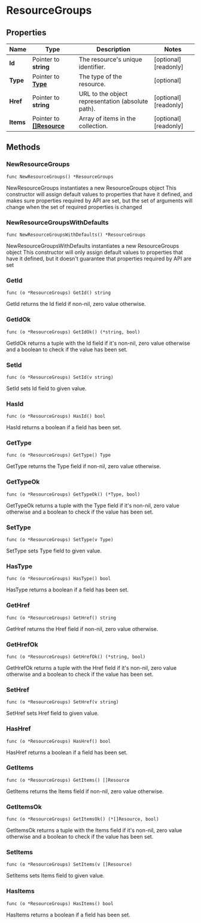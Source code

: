 # ResourceGroups

## Properties

|Name | Type | Description | Notes|
|------------ | ------------- | ------------- | -------------|
|**Id** | Pointer to **string** | The resource&#39;s unique identifier. | [optional] [readonly] |
|**Type** | Pointer to [**Type**](Type.md) | The type of the resource. | [optional] |
|**Href** | Pointer to **string** | URL to the object representation (absolute path). | [optional] [readonly] |
|**Items** | Pointer to [**[]Resource**](Resource.md) | Array of items in the collection. | [optional] [readonly] |

## Methods

### NewResourceGroups

`func NewResourceGroups() *ResourceGroups`

NewResourceGroups instantiates a new ResourceGroups object
This constructor will assign default values to properties that have it defined,
and makes sure properties required by API are set, but the set of arguments
will change when the set of required properties is changed

### NewResourceGroupsWithDefaults

`func NewResourceGroupsWithDefaults() *ResourceGroups`

NewResourceGroupsWithDefaults instantiates a new ResourceGroups object
This constructor will only assign default values to properties that have it defined,
but it doesn't guarantee that properties required by API are set

### GetId

`func (o *ResourceGroups) GetId() string`

GetId returns the Id field if non-nil, zero value otherwise.

### GetIdOk

`func (o *ResourceGroups) GetIdOk() (*string, bool)`

GetIdOk returns a tuple with the Id field if it's non-nil, zero value otherwise
and a boolean to check if the value has been set.

### SetId

`func (o *ResourceGroups) SetId(v string)`

SetId sets Id field to given value.

### HasId

`func (o *ResourceGroups) HasId() bool`

HasId returns a boolean if a field has been set.

### GetType

`func (o *ResourceGroups) GetType() Type`

GetType returns the Type field if non-nil, zero value otherwise.

### GetTypeOk

`func (o *ResourceGroups) GetTypeOk() (*Type, bool)`

GetTypeOk returns a tuple with the Type field if it's non-nil, zero value otherwise
and a boolean to check if the value has been set.

### SetType

`func (o *ResourceGroups) SetType(v Type)`

SetType sets Type field to given value.

### HasType

`func (o *ResourceGroups) HasType() bool`

HasType returns a boolean if a field has been set.

### GetHref

`func (o *ResourceGroups) GetHref() string`

GetHref returns the Href field if non-nil, zero value otherwise.

### GetHrefOk

`func (o *ResourceGroups) GetHrefOk() (*string, bool)`

GetHrefOk returns a tuple with the Href field if it's non-nil, zero value otherwise
and a boolean to check if the value has been set.

### SetHref

`func (o *ResourceGroups) SetHref(v string)`

SetHref sets Href field to given value.

### HasHref

`func (o *ResourceGroups) HasHref() bool`

HasHref returns a boolean if a field has been set.

### GetItems

`func (o *ResourceGroups) GetItems() []Resource`

GetItems returns the Items field if non-nil, zero value otherwise.

### GetItemsOk

`func (o *ResourceGroups) GetItemsOk() (*[]Resource, bool)`

GetItemsOk returns a tuple with the Items field if it's non-nil, zero value otherwise
and a boolean to check if the value has been set.

### SetItems

`func (o *ResourceGroups) SetItems(v []Resource)`

SetItems sets Items field to given value.

### HasItems

`func (o *ResourceGroups) HasItems() bool`

HasItems returns a boolean if a field has been set.



